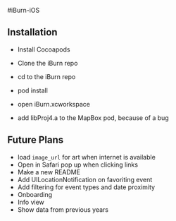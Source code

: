 #iBurn-iOS

## Installation

 * Install Cocoapods
 
 * Clone the iBurn repo
 
 * cd to the iBurn repo
 
 * pod install

 * open iBurn.xcworkspace

 * add libProj4.a to the MapBox pod, because of a bug
 
 
 ## Future Plans
 
 * load `image_url` for art when internet is available
 * Open in Safari pop up when clicking links
 * Make a new README
 * Add UILocationNotification on favoriting event
 * Add filtering for event types and date proximity
 * Onboarding
 * Info view
 * Show data from previous years